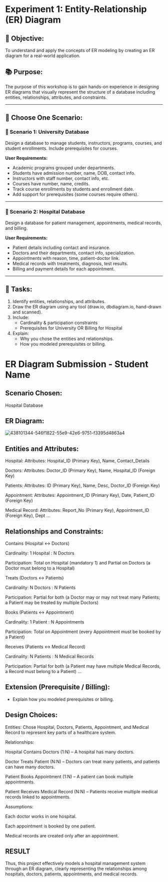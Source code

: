 # Experiment 1: Entity-Relationship (ER) Diagram

## 🎯 Objective:
To understand and apply the concepts of ER modeling by creating an ER diagram for a real-world application.

## 📚 Purpose:
The purpose of this workshop is to gain hands-on experience in designing ER diagrams that visually represent the structure of a database including entities, relationships, attributes, and constraints.

---

## 🧪 Choose One Scenario:

### 🔹 Scenario 1: University Database
Design a database to manage students, instructors, programs, courses, and student enrollments. Include prerequisites for courses.

**User Requirements:**
- Academic programs grouped under departments.
- Students have admission number, name, DOB, contact info.
- Instructors with staff number, contact info, etc.
- Courses have number, name, credits.
- Track course enrollments by students and enrollment date.
- Add support for prerequisites (some courses require others).

---

### 🔹 Scenario 2: Hospital Database
Design a database for patient management, appointments, medical records, and billing.

**User Requirements:**
- Patient details including contact and insurance.
- Doctors and their departments, contact info, specialization.
- Appointments with reason, time, patient-doctor link.
- Medical records with treatments, diagnosis, test results.
- Billing and payment details for each appointment.

---

## 📝 Tasks:
1. Identify entities, relationships, and attributes.
2. Draw the ER diagram using any tool (draw.io, dbdiagram.io, hand-drawn and scanned).
3. Include:
   - Cardinality & participation constraints
   - Prerequisites for University OR Billing for Hospital
4. Explain:
   - Why you chose the entities and relationships.
   - How you modeled prerequisites or billing.

# ER Diagram Submission - Student Name

## Scenario Chosen:
Hospital Database

## ER Diagram:
![438101344-546f1822-55e9-42e6-9751-f3395d4863a4](https://github.com/user-attachments/assets/603ab756-0aab-489a-a3c7-5fff76c0e7a3)

## Entities and Attributes:

Hospital: Attributes: Hospital_ID (Primary Key), Name, Contact_Details

Doctors: Attributes: Doctor_ID (Primary Key), Name, Hospital_ID (Foreign Key)

Patients: Attributes: ID (Primary Key), Name, Desc, Doctor_ID (Foreign Key)

Appointment: Attributes: Appointment_ID (Primary Key), Date, Patient_ID (Foreign Key)

Medical Record: Attributes: Report_No (Primary Key), Appointment_ID (Foreign Key), Dept ...

## Relationships and Constraints:
Contains (Hospital ↔ Doctors)

Cardinality: 1 Hospital : N Doctors

Participation: Total on Hospital (mandatory 1) and Partial on Doctors (a Doctor must belong to a Hospital)

Treats (Doctors ↔ Patients)

Cardinality: N Doctors : N Patients

Participation: Partial for both (a Doctor may or may not treat many Patients; a Patient may be treated by multiple Doctors)

Books (Patients ↔ Appointment)

Cardinality: 1 Patient : N Appointments

Participation: Total on Appointment (every Appointment must be booked by a Patient)

Receives (Patients ↔ Medical Record)

Cardinality: N Patients : N Medical Records

Participation: Partial for both (a Patient may have multiple Medical Records, a Record must belong to a Patient) ...

## Extension (Prerequisite / Billing):
- Explain how you modeled prerequisites or billing.

## Design Choices:

Entities: Chose Hospital, Doctors, Patients, Appointment, and Medical Record to represent key parts of a healthcare system.

Relationships:

Hospital Contains Doctors (1:N) – A hospital has many doctors.

Doctor Treats Patient (N:N) – Doctors can treat many patients, and patients can have many doctors.

Patient Books Appointment (1:N) – A patient can book multiple appointments.

Patient Receives Medical Record (N:N) – Patients receive multiple medical records linked to appointments.

Assumptions:

Each doctor works in one hospital.

Each appointment is booked by one patient.

Medical records are created only after an appointment.

## RESULT
Thus, this project effectively models a hospital management system through an ER diagram, clearly representing the relationships among hospitals, doctors, patients, appointments, and medical records.

